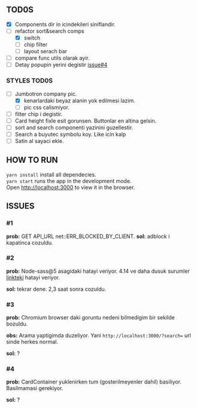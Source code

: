 ## TOD0S

- [x] Components dir in icindekileri siniflandir.
- [ ] refactor sort&search comps
  - [x] switch
  - [ ] chip filter
  - [ ] layout serach bar
- [ ] compare func utils olarak ayir.
- [ ] Detay popupin yerini degistir [issue#4](#4)

### STYLES TOD0S

- [ ] Jumbotron company pic.
  - [x] kenarlardaki beyaz alanin yok edilmesi lazim.
  - [ ] pic css calismiyor.
- [ ] filter chip i degistir.
- [ ] Card height fixle esit gorunsen. Buttonlar en altina gelsin.
- [ ] sort and search componenti yazinini guzellestir.
- [ ] Search a buyutec symbolu koy. Like icin kalp
- [ ] Satin al sayaci ekle.

## HOW TO RUN

`yarn install` install all dependecies.\
`yarn start` runs the app in the development mode.\
Open [http://localhost:3000](http://localhost:3000) to view it in the browser.

## ISSUES

### #1

**prob:** GET API_URL net::ERR_BLOCKED_BY_CLIENT.
**sol:** adblock i kapatinca cozuldu.

### #2

**prob:** Node-sass@5 asagidaki hatayi veriyor. 4.14 ve daha dusuk surumler [linkteki](https://stackoverflow.com/questions/64625050/error-node-sass-version-5-0-0-is-incompatible-with-4-0-0) hatayi veriyor.

**sol:** tekrar dene. 2,3 saat sonra cozuldu.

### #3

**prob:** Chromium browser daki goruntu nedeni bilmedigim bir sekilde bozuldu.

**obs:** Arama yaptigimda duzeliyor. Yani `http://localhost:3000/?search=` url sinde herkes normal.

**sol:** ?

### #4

**prob:** CardContainer yuklenirken tum (gosterilmeyenler dahil) basiliyor. Basilmamasi gerekiyor.

**sol:** ?
